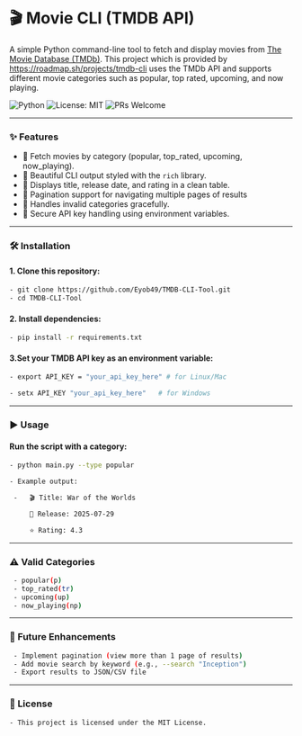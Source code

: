 # 🎬 Movie CLI (TMDB API)

A simple Python command-line tool to fetch and display movies from [The Movie Database (TMDb)](https://www.themoviedb.org/). This project which is provided by https://roadmap.sh/projects/tmdb-cli uses the TMDb API and supports different movie categories such as popular, top rated, upcoming, and now playing.

![Python](https://img.shields.io/badge/Python-3.9-blue)
![License: MIT](https://img.shields.io/badge/License-MIT-green)
![PRs Welcome](https://img.shields.io/badge/PRs-welcome-brightgreen)

---

### ✨ Features
 - 🎥 Fetch movies by category (popular, top_rated, upcoming, now_playing).
 - 🎨 Beautiful CLI output styled with the `rich` library.
 - 📅 Displays title, release date, and rating in a clean table.
 - 📄 Pagination support for navigating multiple  pages of results
 - 🚫 Handles invalid categories gracefully.
 - 🔐 Secure API key handling using environment variables.

---

### 🛠️ Installation

#### 1. Clone this repository:
 ```bash
 - git clone https://github.com/Eyob49/TMDB-CLI-Tool.git
 - cd TMDB-CLI-Tool

 ```

#### 2. Install dependencies:
 ```bash
 - pip install -r requirements.txt

 ```
#### 3.Set your TMDB API key as an environment variable:
 ```bash
 - export API_KEY = "your_api_key_here" # for Linux/Mac
 
 - setx API_KEY "your_api_key_here"   # for Windows
 ```
---

### ▶️ Usage
 
#### Run the script with a category:
 ```bash
 - python main.py --type popular

 - Example output:

  -   🎬 Title: War of the Worlds

      📅 Release: 2025-07-29

      ⭐ Rating: 4.3
 ```
---

### ⚠️ Valid Categories
```bash
 - popular(p)
 - top_rated(tr)
 - upcoming(up)
 - now_playing(np)

```
---

### 🚀 Future Enhancements
```bash
 - Implement pagination (view more than 1 page of results)
 - Add movie search by keyword (e.g., --search "Inception")
 - Export results to JSON/CSV file
```
---

### 📜 License
```bash
- This project is licensed under the MIT License.
```



